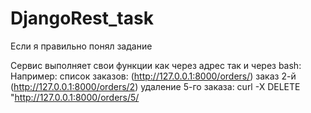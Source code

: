 # DjangoRest_task

Если я правильно понял задание

Сервис выполняет свои функции как через адрес  так и через bash:
Например:
список заказов: (http://127.0.0.1:8000/orders/)
заказ 2-й (http://127.0.0.1:8000/orders/2)
удаление 5-го заказа: curl -X DELETE "http://127.0.0.1:8000/orders/5/
